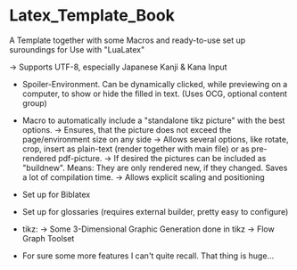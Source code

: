 # Latex_Template_Book
A Template together with some Macros and ready-to-use set up suroundings for Use with "LuaLatex"

-> Supports UTF-8, especially Japanese Kanji & Kana Input

- Spoiler-Environment. Can be dynamically clicked, while previewing on a computer, to show or hide the filled in text. (Uses OCG, optional content group)
- Macro to automatically include a "standalone tikz picture" with the best options.
-> Ensures, that the picture does not exceed the page/environment size on any side
-> Allows several options, like rotate, crop, insert as plain-text (render together with main file) or as pre-rendered pdf-picture.
-> If desired the pictures can be included as "buildnew". Means: They are only rendered new, if they changed. Saves a lot of compilation time.
-> Allows explicit scaling and positioning
- Set up for Biblatex
- Set up for glossaries (requires external builder, pretty easy to configure)
- tikz:
-> Some 3-Dimensional Graphic Generation done in tikz
-> Flow Graph Toolset

- For sure some more features I can't quite recall. That thing is huge...
